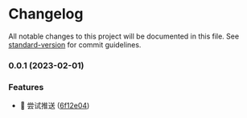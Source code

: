 # Changelog

All notable changes to this project will be documented in this file. See [standard-version](https://github.com/conventional-changelog/standard-version) for commit guidelines.

### 0.0.1 (2023-02-01)


### Features

* 🚀 尝试推送 ([6f12e04](https://github.com/zfn215/vue3-admin/commit/6f12e04e9647a2132797ab491c81743717feb8cd))
